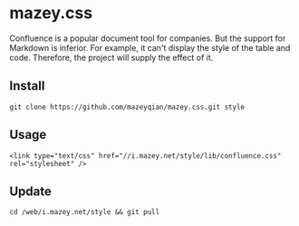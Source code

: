# mazey.css

Confluence is a popular document tool for companies. But the support for Markdown is inferior. For example, it can't display the style of the table and code. Therefore, the project will supply the effect of it.

## Install

```
git clone https://github.com/mazeyqian/mazey.css.git style
```

## Usage

```
<link type="text/css" href="//i.mazey.net/style/lib/confluence.css" rel="stylesheet" />
```

## Update

```
cd /web/i.mazey.net/style && git pull
```
